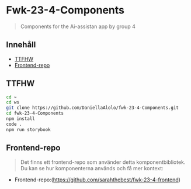 # Fwk-23-4-Components

> Components for the Ai-assistan app by group 4

## Innehåll

- [TTFHW](#TTFHW)
- [Frontend-repo](#frontend-repo)

## TTFHW

```bash
cd ~
cd ws
git clone https://github.com/DaniellaAlolo/fwk-23-4-Components.git
cd fwk-23-4-Components
npm install
code .
npm run storybook
```
## Frontend-repo
> Det finns ett frontend-repo som använder detta komponentbibliotek. Du kan se hur komponenterna används och få mer kontext:

- Frontend-repo:(https://github.com/sarahthebest/fwk-23-4-frontend)


